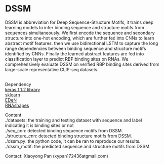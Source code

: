 # DSSM
DSSM is abbreviation for Deep Sequence-Structure Motifs, it trains deep learning models to infer binding sequence and structure motifs from sequences simultaneously.
We first encode the sequence and secondary structure into one-hot encoding, which are further fed into CNNs to learn abstract motif features. 
then we use bidirectional LSTM to capture the long range dependencies between binding sequence and structure motifs identified by CNNs.
Finally the learned abstract features are fed into classification layer to predict RBP binding sites on RNAs.
We comprehensively evaluate DSSM on verified RBP binding sites derived from large-scale representative CLIP-seq datasets.

<br>
Dependency <br>
<a href=https://github.com/fchollet/keras/>keras 1.1.2 library</a> <br>
<a href=https://github.com/scikit-learn/scikit-learn>sklearn</a> <br>
<a href=https://github.com/fabriziocosta/EDeN>EDeN</a> <br>
<a href=https://bibiserv.cebitec.uni-bielefeld.de/download/tools/rnashapes.html>RNAshapes</a> <br>

Content <br>
./datasets: the training and testing dataset with sequence and label indicating it is binding sites or not<br>
./seq_cnn: detected binding sequence motifs from DSSM. <br>
./structure_cnn: detected binding structure motifs from DSSM. <br>
./dssm.py: the python code, it can be ran to reproduce our results. <br>
./dssm_motif: the predicted sequence and structure motifs from DSSM.

Contact: Xiaoyong Pan (xypan172436atgmail.com)
